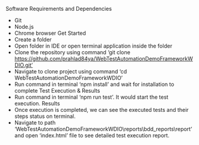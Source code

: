 Software Requirements and Dependencies
-	Git
-	Node.js
-	Chrome browser
Get Started
-	Create a folder 
-	Open folder in IDE or open terminal application inside the folder
-	Clone the repository using command
 ‘git clone https://github.com/prahlad84ya/WebTestAutomationDemoFrameworkWDIO.git’
-	Navigate to clone project using command
 ‘cd WebTestAutomationDemoFrameworkWDIO’ 
-	Run command in terminal ‘npm install’ and wait for installation to complete
Test Execution & Results
-	Run command in terminal ‘npm run test’. It would start the test execution.
Results
-	Once execution is completed, we can see the executed tests and their steps status on terminal.
-	Navigate to path ‘WebTestAutomationDemoFrameworkWDIO\reports\bdd_reports\report’ and open ‘index.html’ file to see detailed test execution report.
